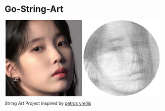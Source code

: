 # Go-String-Art

<p align="center">
  <img src="./iu_crop.jpeg" align="center" width="49%">
  <img src="./result_example.png" align="center" width="49%">
</p>


String Art Project inspired by [petros vrellis](http://artof01.com/vrellis/)

